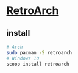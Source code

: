 # [RetroArch](https://github.com/libretro/RetroArch)

## install

```sh
# Arch
sudo pacman -S retroarch
# Windows 10
scoop install retroarch
```
